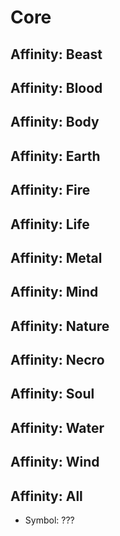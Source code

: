 # Core

## Affinity: Beast

## Affinity: Blood

## Affinity: Body

## Affinity: Earth

## Affinity: Fire

## Affinity: Life

## Affinity: Metal

## Affinity: Mind

## Affinity: Nature

## Affinity: Necro

## Affinity: Soul

## Affinity: Water

## Affinity: Wind

## Affinity: All
- Symbol: ???
